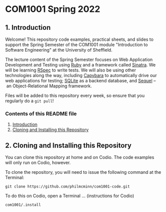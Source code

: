 # COM1001 Spring 2022

## 1. Introduction

Welcome! This repository code examples, practical sheets, and slides to support
the Spring Semester of the COM1001 module "Introduction to Software Engineering"
at the University of Sheffield.

The lecture content of the Spring Semester focuses on Web Application
Development and Testing using [Ruby](https://www.ruby-lang.org/) and a framework
called [Sinatra](http://sinatrarb.com/). We will be learning
[RSpec](https://rspec.info/) to write tests. We will also be using other
technologies along the way, including
[Capybara](https://teamcapybara.github.io/capybara/) to automatically drive our
web applications for testing; [SQLite](https://www.sqlite.org/) as a backend
database, and [Sequel](https://sequel.jeremyevans.net/) – an Object-Relational
Mapping framework.

Files will be added to this repository every week, so ensure that you regularly
do a `git pull`!

### Contents of this README file

1. [Introduction](#1-introduction)
2. [Cloning and Installing this Repository](#2-cloning-and-installing-this-repository)

## 2. Cloning and Installing this Repository

You can clone this repository at home and on Codio. The code examples will only run on Codio, however.

To clone the repository, you will need to issue the following command at the Terminal:

``git clone https://github.com/philmcminn/com1001-code.git``

To do this on Codio, open a Terminal ... (instructions for Codio)

``com1001/.install``
